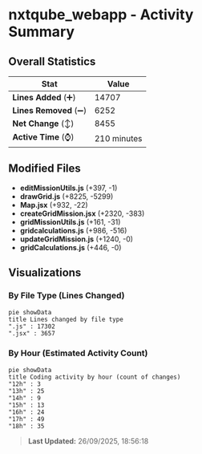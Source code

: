 # nxtqube_webapp - Activity Summary 

## Overall Statistics

| Stat                   | Value                                                             |
| ---------------------- | ----------------------------------------------------------------- |
| **Lines Added** (➕)   | 14707                                          |
| **Lines Removed** (➖) | 6252                                        |
| **Net Change** (↕)    | 8455                |
| **Active Time** (⌚)   | 210 minutes |


## Modified Files
- **editMissionUtils.js** (+397, -1)
- **drawGrid.js** (+8225, -5299)
- **Map.jsx** (+932, -22)
- **createGridMission.jsx** (+2320, -383)
- **gridMissionUtils.js** (+161, -31)
- **gridcalculations.js** (+986, -516)
- **updateGridMission.js** (+1240, -0)
- **gridCalculations.js** (+446, -0)

## Visualizations

### By File Type (Lines Changed)

```mermaid
pie showData
title Lines changed by file type
".js" : 17302
".jsx" : 3657
```

### By Hour (Estimated Activity Count)

```mermaid
pie showData
title Coding activity by hour (count of changes)
"12h" : 3
"13h" : 25
"14h" : 9
"15h" : 13
"16h" : 24
"17h" : 49
"18h" : 35
```


> **Last Updated:** 26/09/2025, 18:56:18